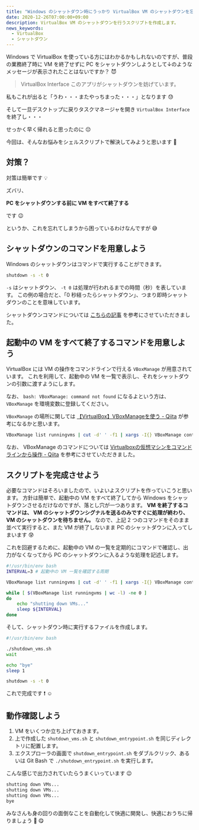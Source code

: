 ```yaml
---
title: "Windows のシャットダウン時にうっかり VirtualBox VM のシャットダウンを忘れてしまう方へ"
date: 2020-12-26T07:00:00+09:00
description: VirtualBox VM のシャットダウンを行うスクリプトを作成します。
news_keywords:
  - VirtualBox
  - シャットダウン
---
```


Windows で VirtualBox を使っている方にはわかるかもしれないのですが、普段の業務終了時に VM を終了せずに PC をシャットダウンしようとして↓のようなメッセージが表示されたことはないですか？ :smiling_imp:

> VirtualBox Interface
> このアプリがシャットダウンを妨げています。

私もこれが出ると「うわ・・・またやっちまった・・・」となります :sweat:

そして一旦デスクトップに戻りタスクマネージャを開き `VirtualBox Interface` を終了し・・・

せっかく早く帰れると思ったのに :pensive:

今回は、そんなお悩みをシェルスクリプトで解決してみようと思います :blue_heart:

## 対策？

対策は簡単です :bulb:

ズバリ、

**PC をシャットダウンする前に VM をすべて終了する**

です :wink:

というか、これを忘れてしまうから困っているわけなんですが :sweat_smile:

## シャットダウンのコマンドを用意しよう

Windows のシャットダウンはコマンドで実行することができます。

```bash
shutdown -s -t 0
```

`-s` はシャットダウン、 `-t 0` は処理が行われるまでの時間（秒）を表しています。
この例の場合だと、「0 秒経ったらシャットダウン」、つまり即時シャットダウンのことを意味しています。

シャットダウンコマンドについては [こちらの記事](https://www.atmarkit.co.jp/ait/articles/0601/14/news013.html) を参考にさせていただきました。

## 起動中の VM をすべて終了するコマンドを用意しよう

VirtualBox には VM の操作をコマンドラインで行える `VBoxManage` が用意されています。
これを利用して、起動中の VM を一覧で表示し、それをシャットダウンの引数に渡すようにします。

なお、 `bash: VBoxManage: command not found` になるよという方は、 `VBoxManage` を環境変数に登録してください。

`VBoxManage` の場所に関しては [【VirtualBox】VBoxManageを使う - Qiita](https://qiita.com/shinaK/items/ddd7fb51d26f641af041) が参考になるかと思います。

```bash
VBoxManage list runningvms | cut -d' ' -f1 | xargs -I{} VBoxManage controlvm {} acpipowerbutton
```

なお、 VBoxManage のコマンドについては [Virtualboxの仮想マシンをコマンドラインから操作 - Qiita](https://qiita.com/tukiyo3/items/5ecea7f95cb961f07194) を参考にさせていただきました。

## スクリプトを完成させよう

必要なコマンドはそろいましたので、いよいよスクリプトを作っていこうと思います。
方針は簡単で、起動中の VM をすべて終了してから Windows をシャットダウンさせるだけなのですが、落とし穴が一つあります。
**VM を終了するコマンドは、 VM のシャットダウンシグナルを送るのみですぐに処理が終わり、 VM のシャットダウンを待ちません。**
なので、上記 2 つのコマンドをそのまま並べて実行すると、また VM が終了しないまま PC のシャットダウンに入ってしまいます :cold_sweat:

これを回避するために、起動中の VM の一覧を定期的にコマンドで確認し、出力がなくなってから PC のシャットダウンに入るような処理を記述します。

```bash:shutdown_vms.sh
#!/usr/bin/env bash
INTERVAL=3 # 起動中の VM 一覧を確認する周期

VBoxManage list runningvms | cut -d' ' -f1 | xargs -I{} VBoxManage controlvm {} acpipowerbutton

while [ $(VBoxManage list runningvms | wc -l) -ne 0 ]
do
    echo "shutting down VMs..."
    sleep ${INTERVAL}
done
```

そして、シャットダウン時に実行するファイルを作成します。

```bash:shutdown_entrypoint.sh
#!/usr/bin/env bash

./shutdown_vms.sh
wait

echo "bye"
sleep 1

shutdown -s -t 0
```

これで完成です :exclamation: :relaxed:

## 動作確認しよう

1. VM をいくつか立ち上げておきます。
1. 上で作成した `shutdown_vms.sh` と `shutdown_entrypoint.sh` を同じディレクトリに配置します。
1. エクスプローラの画面で `shutdown_entrypoint.sh` をダブルクリック、あるいは Git Bash で `./shutdown_entrypoint.sh` を実行します。

こんな感じで出力されていたらうまくいっています :wink:

```html
shutting down VMs...
shutting down VMs...
shutting down VMs...
bye
```

みなさんも身の回りの面倒なことを自動化して快適に開発し、快適におうちに帰りましょう :house_with_garden: :yum:
